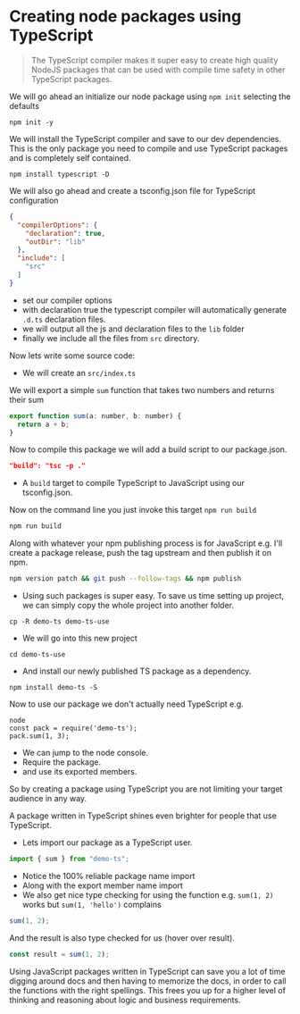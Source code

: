 # Creating node packages using TypeScript
> The TypeScript compiler makes it super easy to create high quality NodeJS packages that can be used with compile time safety in other TypeScript packages.

We will go ahead an initialize our node package using `npm init` selecting the defaults

```
npm init -y
```

We will install the TypeScript compiler and save to our dev dependencies. This is the only package you need to compile and use TypeScript packages and is completely self contained.

```
npm install typescript -D
```

We will also go ahead and create a tsconfig.json file for TypeScript configuration

```json
{
  "compilerOptions": {
    "declaration": true,
    "outDir": "lib"
  },
  "include": [
    "src"
  ]
}
```
* set our compiler options
* with declaration true the typescript compiler will automatically generate `.d.ts` declaration files.
* we will output all the js and declaration files to the `lib` folder
* finally we include all the files from `src` directory.

Now lets write some source code:
* We will create an `src/index.ts`

We will export a simple `sum` function that takes two numbers and returns their sum

```js
export function sum(a: number, b: number) {
  return a + b;
}
```
Now to compile this package we will add a build script to our package.json.

```json
"build": "tsc -p ."
```
* A `build` target to compile TypeScript to JavaScript using our tsconfig.json.

Now on the command line you just invoke this target `npm run build`

```sh
npm run build
```

Along with whatever your npm publishing process is for JavaScript e.g. I'll create a package release, push the tag upstream and then publish it on npm.

```sh
npm version patch && git push --follow-tags && npm publish
```

* Using such packages is super easy. To save us time setting up project, we can simply copy the whole project into another folder.

```
cp -R demo-ts demo-ts-use
```

* We will go into this new project

```
cd demo-ts-use
```

* And install our newly published TS package as a dependency.

```
npm install demo-ts -S
```

Now to use our package we don't actually need TypeScript e.g.
```
node
const pack = require('demo-ts');
pack.sum(1, 3);
```
* We can jump to the node console.
* Require the package.
* and use its exported members.

So by creating a package using TypeScript you are not limiting your target audience in any way.

A package written in TypeScript shines even brighter for people that use TypeScript.

* Lets import our package as a TypeScript user.
```js
import { sum } from "demo-ts";
```
* Notice the 100% reliable package name import
* Along with the export member name import
* We also get nice type checking for using the function e.g. `sum(1, 2)` works but `sum(1, 'hello')` complains

```js
sum(1, 2);
```
And the result is also type checked for us (hover over result).

```js
const result = sum(1, 2);
```

Using JavaScript packages written in TypeScript can save you a lot of time digging around docs and then having to memorize the docs, in order to call the functions with the right spellings. This frees you up for a higher level of thinking and reasoning about logic and business requirements.
